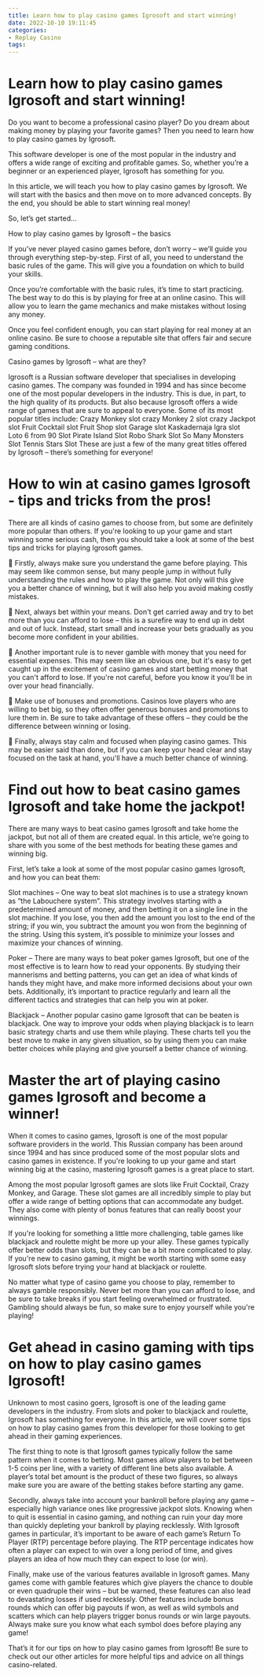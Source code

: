 ```yaml
---
title: Learn how to play casino games Igrosoft and start winning!
date: 2022-10-10 19:11:45
categories:
- Replay Casino
tags:
---
```



#  Learn how to play casino games Igrosoft and start winning!

Do you want to become a professional casino player? Do you dream about making money by playing your favorite games? Then you need to learn how to play casino games by Igrosoft.

This software developer is one of the most popular in the industry and offers a wide range of exciting and profitable games. So, whether you’re a beginner or an experienced player, Igrosoft has something for you.

In this article, we will teach you how to play casino games by Igrosoft. We will start with the basics and then move on to more advanced concepts. By the end, you should be able to start winning real money!

So, let’s get started…

How to play casino games by Igrosoft – the basics

If you’ve never played casino games before, don’t worry – we’ll guide you through everything step-by-step. First of all, you need to understand the basic rules of the game. This will give you a foundation on which to build your skills.

Once you’re comfortable with the basic rules, it’s time to start practicing. The best way to do this is by playing for free at an online casino. This will allow you to learn the game mechanics and make mistakes without losing any money.

Once you feel confident enough, you can start playing for real money at an online casino. Be sure to choose a reputable site that offers fair and secure gaming conditions.

Casino games by Igrosoft – what are they?

Igrosoft is a Russian software developer that specialises in developing casino games. The company was founded in 1994 and has since become one of the most popular developers in the industry. This is due, in part, to the high quality of its products. But also because Igrosoft offers a wide range of games that are sure to appeal to everyone. Some of its most popular titles include: Crazy Monkey slot сrazy Monkey 2 slot сrazy Jackpot slot Fruit Cocktail slot Fruit Shop slot Garage slot Kaskadernaja Igra slot Loto 6 from 90 Slot Pirate Island Slot Robo Shark Slot So Many Monsters Slot Tennis Stars Slot These are just a few of the many great titles offered by Igrosoft – there’s something for everyone!

#  How to win at casino games Igrosoft - tips and tricks from the pros!

There are all kinds of casino games to choose from, but some are definitely more popular than others. If you're looking to up your game and start winning some serious cash, then you should take a look at some of the best tips and tricks for playing Igrosoft games.

 Firstly, always make sure you understand the game before playing. This may seem like common sense, but many people jump in without fully understanding the rules and how to play the game. Not only will this give you a better chance of winning, but it will also help you avoid making costly mistakes.

 Next, always bet within your means. Don't get carried away and try to bet more than you can afford to lose – this is a surefire way to end up in debt and out of luck. Instead, start small and increase your bets gradually as you become more confident in your abilities.

 Another important rule is to never gamble with money that you need for essential expenses. This may seem like an obvious one, but it's easy to get caught up in the excitement of casino games and start betting money that you can't afford to lose. If you're not careful, before you know it you'll be in over your head financially.

 Make use of bonuses and promotions. Casinos love players who are willing to bet big, so they often offer generous bonuses and promotions to lure them in. Be sure to take advantage of these offers – they could be the difference between winning or losing.

 Finally, always stay calm and focused when playing casino games. This may be easier said than done, but if you can keep your head clear and stay focused on the task at hand, you'll have a much better chance of winning.

#  Find out how to beat casino games Igrosoft and take home the jackpot!

There are many ways to beat casino games Igrosoft and take home the jackpot, but not all of them are created equal. In this article, we’re going to share with you some of the best methods for beating these games and winning big.

First, let’s take a look at some of the most popular casino games Igrosoft, and how you can beat them:

Slot machines – One way to beat slot machines is to use a strategy known as “the Labouchere system”. This strategy involves starting with a predetermined amount of money, and then betting it on a single line in the slot machine. If you lose, you then add the amount you lost to the end of the string; if you win, you subtract the amount you won from the beginning of the string. Using this system, it’s possible to minimize your losses and maximize your chances of winning.

Poker – There are many ways to beat poker games Igrosoft, but one of the most effective is to learn how to read your opponents. By studying their mannerisms and betting patterns, you can get an idea of what kinds of hands they might have, and make more informed decisions about your own bets. Additionally, it’s important to practice regularly and learn all the different tactics and strategies that can help you win at poker.

Blackjack – Another popular casino game Igrosoft that can be beaten is blackjack. One way to improve your odds when playing blackjack is to learn basic strategy charts and use them while playing. These charts tell you the best move to make in any given situation, so by using them you can make better choices while playing and give yourself a better chance of winning.

#  Master the art of playing casino games Igrosoft and become a winner!

When it comes to casino games, Igrosoft is one of the most popular software providers in the world. This Russian company has been around since 1994 and has since produced some of the most popular slots and casino games in existence. If you're looking to up your game and start winning big at the casino, mastering Igrosoft games is a great place to start.

Among the most popular Igrosoft games are slots like Fruit Cocktail, Crazy Monkey, and Garage. These slot games are all incredibly simple to play but offer a wide range of betting options that can accommodate any budget. They also come with plenty of bonus features that can really boost your winnings.

If you're looking for something a little more challenging, table games like blackjack and roulette might be more up your alley. These games typically offer better odds than slots, but they can be a bit more complicated to play. If you're new to casino gaming, it might be worth starting with some easy Igrosoft slots before trying your hand at blackjack or roulette.

No matter what type of casino game you choose to play, remember to always gamble responsibly. Never bet more than you can afford to lose, and be sure to take breaks if you start feeling overwhelmed or frustrated. Gambling should always be fun, so make sure to enjoy yourself while you're playing!

#  Get ahead in casino gaming with tips on how to play casino games Igrosoft!

Unknown to most casino goers, Igrosoft is one of the leading game developers in the industry. From slots and poker to blackjack and roulette, Igrosoft has something for everyone. In this article, we will cover some tips on how to play casino games from this developer for those looking to get ahead in their gaming experiences.

The first thing to note is that Igrosoft games typically follow the same pattern when it comes to betting. Most games allow players to bet between 1-5 coins per line, with a variety of different line bets also available. A player’s total bet amount is the product of these two figures, so always make sure you are aware of the betting stakes before starting any game.

Secondly, always take into account your bankroll before playing any game – especially high variance ones like progressive jackpot slots. Knowing when to quit is essential in casino gaming, and nothing can ruin your day more than quickly depleting your bankroll by playing recklessly. With Igrosoft games in particular, it’s important to be aware of each game’s Return To Player (RTP) percentage before playing. The RTP percentage indicates how often a player can expect to win over a long period of time, and gives players an idea of how much they can expect to lose (or win).

Finally, make use of the various features available in Igrosoft games. Many games come with gamble features which give players the chance to double or even quadruple their wins – but be warned, these features can also lead to devastating losses if used recklessly. Other features include bonus rounds which can offer big payouts if won, as well as wild symbols and scatters which can help players trigger bonus rounds or win large payouts. Always make sure you know what each symbol does before playing any game!

That’s it for our tips on how to play casino games from Igrosoft! Be sure to check out our other articles for more helpful tips and advice on all things casino-related.